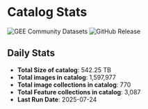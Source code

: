 # Catalog Stats

![GEE Community Datasets](https://img.shields.io/endpoint?url=https://gist.githubusercontent.com/samapriya/34bc0c1280d475d3a69e3b60a706226e/raw/community.json)
![GitHub Release](https://img.shields.io/github/v/release/samapriya/awesome-gee-community-datasets)

## Daily Stats

<!-- START_MARKER -->
* **Total Size of catalog**: 542.25 TB
* **Total images in catalog**: 1,597,977
* **Total image collections in catalog**: 770
* **Total Feature collections in catalog**: 3,087
* **Last Run Date**: 2025-07-24
<!-- END_MARKER -->
